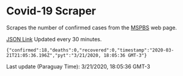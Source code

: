 # Covid-19 Scraper

Scrapes the number of confirmed cases from the [MSPBS](https://www.mspbs.gov.py/covid-19.php) web page.

[JSON Link](https://jmayalag.github.io/covid19-scrape/cases.json)
Updated every 30 minutes.
```
{"confirmed":18,"deaths":0,"recovered":0,"timestamp":"2020-03-21T21:05:36.196Z","pyt":"3/21/2020, 18:05:36 GMT-3"}
```
Last update (Paraguay Time): 3/21/2020, 18:05:36 GMT-3